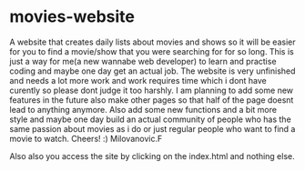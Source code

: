 # movies-website
A website that creates daily lists about movies and shows so it will be easier for you to find a movie/show that you were searching for for so long. 
This is just a way for me(a new wannabe web developer) to learn and practise coding and maybe one day get an actual job.
The website is very unfinished and needs a lot more work and work requires time which i dont have curently so please dont judge it too harshly. 
I am planning to add some new features in the future also make other pages so that half of the page doesnt lead to anything anymore. 
Also add some new functions and a bit more style and maybe one day build an actual community of people who has the same passion about movies as i do or just regular people who want to find a movie to watch.
Cheers! :)
Milovanovic.F

Also also you access the site by clicking on the index.html and nothing else.
